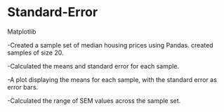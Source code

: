 # Standard-Error
Matplotlib

-Created a sample set of median housing prices using Pandas. created samples of size 20.

-Calculated the means and standard error for each sample.

-A plot displaying the means for each sample, with the standard error as error bars.

-Calculated the range of SEM values across the sample set.